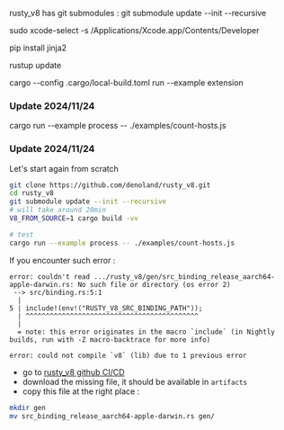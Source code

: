 rusty_v8 has git submodules :
git submodule update --init --recursive

sudo xcode-select -s /Applications/Xcode.app/Contents/Developer

pip install jinja2

rustup update

cargo --config .cargo/local-build.toml run --example extension

### Update 2024/11/24
cargo run --example process -- ./examples/count-hosts.js

### Update 2024/11/24

Let's start again from scratch

```bash
git clone https://github.com/denoland/rusty_v8.git
cd rusty_v8
git submodule update --init --recursive
# will take around 20min
V8_FROM_SOURCE=1 cargo build -vv

# test
cargo run --example process -- ./examples/count-hosts.js
```

If you encounter such error :
```text
error: couldn't read .../rusty_v8/gen/src_binding_release_aarch64-apple-darwin.rs: No such file or directory (os error 2)
 --> src/binding.rs:5:1
  |
5 | include!(env!("RUSTY_V8_SRC_BINDING_PATH"));
  | ^^^^^^^^^^^^^^^^^^^^^^^^^^^^^^^^^^^^^^^^^^^
  |
  = note: this error originates in the macro `include` (in Nightly builds, run with -Z macro-backtrace for more info)

error: could not compile `v8` (lib) due to 1 previous error
```

- go to [rusty_v8 github CI/CD](https://github.com/denoland/rusty_v8/actions/workflows/ci.yml)
- download the missing file, it should be available in `artifacts`
- copy this file at the right place :

```bash
mkdir gen
mv src_binding_release_aarch64-apple-darwin.rs gen/
```



